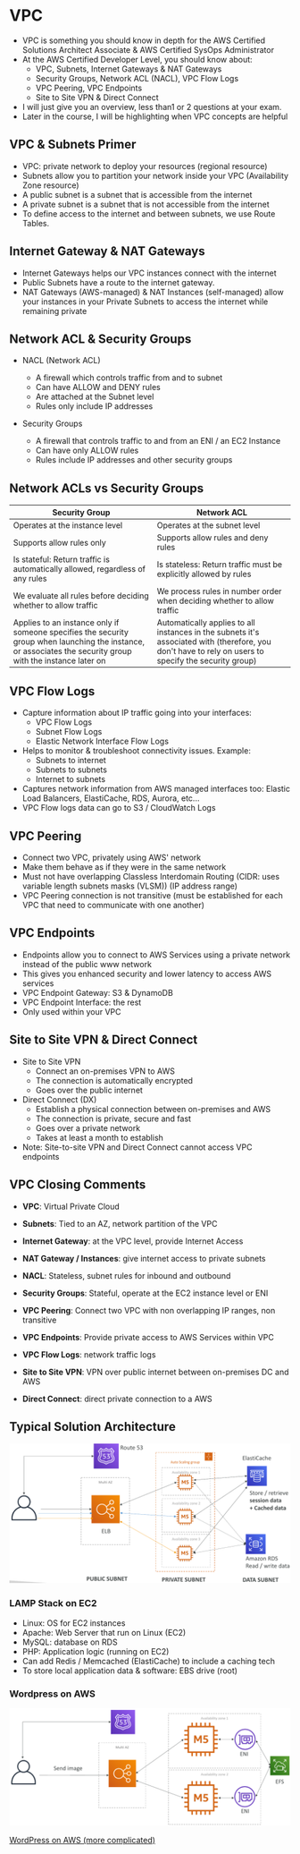 # VPC

- VPC is something you should know in depth for the AWS Certified Solutions Architect Associate & AWS Certified SysOps Administrator
- At the AWS Certified Developer Level, you should know about:
  - VPC, Subnets, Internet Gateways & NAT Gateways
  - Security Groups, Network ACL (NACL), VPC Flow Logs
  - VPC Peering, VPC Endpoints
  - Site to Site VPN & Direct Connect
- I will just give you an overview, less than1 or 2 questions at your exam.
- Later in the course, I will be highlighting when VPC concepts are helpful

## VPC & Subnets Primer

- VPC: private network to deploy your resources (regional resource)
- Subnets allow you to partition your network inside your VPC (Availability Zone resource)
- A public subnet is a subnet that is accessible from the internet
- A private subnet is a subnet that is not accessible from the internet
- To define access to the internet and between subnets, we use Route Tables.

## Internet Gateway & NAT Gateways

- Internet Gateways helps our VPC instances connect with the internet
- Public Subnets have a route to the internet gateway.
- NAT Gateways (AWS-managed) & NAT Instances (self-managed) allow your instances in your Private Subnets to access the internet while remaining private

## Network ACL & Security Groups

- NACL (Network ACL)

  - A firewall which controls traffic from and to subnet
  - Can have ALLOW and DENY rules
  - Are attached at the Subnet level
  - Rules only include IP addresses

- Security Groups
  - A firewall that controls traffic to and from an ENI / an EC2 Instance
  - Can have only ALLOW rules
  - Rules include IP addresses and other security groups

## Network ACLs vs Security Groups

| Security Group                                                                                                                                               | Network ACL                                                                                                                                           |
| ------------------------------------------------------------------------------------------------------------------------------------------------------------ | ----------------------------------------------------------------------------------------------------------------------------------------------------- |
| Operates at the instance level                                                                                                                               | Operates at the subnet level                                                                                                                          |
| Supports allow rules only                                                                                                                                    | Supports allow rules and deny rules                                                                                                                   |
| Is stateful: Return traffic is automatically allowed, regardless of any rules                                                                                | Is stateless: Return traffic must be explicitly allowed by rules                                                                                      |
| We evaluate all rules before deciding whether to allow traffic                                                                                               | We process rules in number order when deciding whether to allow traffic                                                                               |
| Applies to an instance only if someone specifies the security group when launching the instance, or associates the security group with the instance later on | Automatically applies to all instances in the subnets it's associated with (therefore, you don't have to rely on users to specify the security group) |

## VPC Flow Logs

- Capture information about IP traffic going into your interfaces:
  - VPC Flow Logs
  - Subnet Flow Logs
  - Elastic Network Interface Flow Logs
- Helps to monitor & troubleshoot connectivity issues. Example:
  - Subnets to internet
  - Subnets to subnets
  - Internet to subnets
- Captures network information from AWS managed interfaces too: Elastic Load Balancers, ElastiCache, RDS, Aurora, etc...
- VPC Flow logs data can go to S3 / CloudWatch Logs

## VPC Peering

- Connect two VPC, privately using AWS' network
- Make them behave as if they were in the same network
- Must not have overlapping Classless Interdomain Routing (CIDR: uses variable length subnets masks (VLSM)) (IP address range)
- VPC Peering connection is not transitive (must be established for each VPC that need to communicate with one another)

## VPC Endpoints

- Endpoints allow you to connect to AWS Services using a private network instead of the public www network
- This gives you enhanced security and lower latency to access AWS services
- VPC Endpoint Gateway: S3 & DynamoDB
- VPC Endpoint Interface: the rest
- Only used within your VPC

## Site to Site VPN & Direct Connect

- Site to Site VPN
  - Connect an on-premises VPN to AWS
  - The connection is automatically encrypted
  - Goes over the public internet
- Direct Connect (DX)
  - Establish a physical connection between on-premises and AWS
  - The connection is private, secure and fast
  - Goes over a private network
  - Takes at least a month to establish
- Note: Site-to-site VPN and Direct Connect cannot access VPC endpoints

## VPC Closing Comments

- **VPC**: Virtual Private Cloud

- **Subnets**: Tied to an AZ, network partition of the VPC

- **Internet Gateway**: at the VPC level, provide Internet Access

- **NAT Gateway / Instances**: give internet access to private subnets

- **NACL**: Stateless, subnet rules for inbound and outbound

- **Security Groups**: Stateful, operate at the EC2 instance level or ENI

- **VPC Peering**: Connect two VPC with non overlapping IP ranges, non transitive

- **VPC Endpoints**: Provide private access to AWS Services within VPC

- **VPC Flow Logs**: network traffic logs

- **Site to Site VPN**: VPN over public internet between on-premises DC and AWS

- **Direct Connect**: direct private connection to a AWS

## Typical Solution Architecture

![Typical 3 tier solution architecture](./typical-3-tier-solution-architecture.png)

### LAMP Stack on EC2

- Linux: OS for EC2 instances
- Apache: Web Server that run on Linux (EC2)
- MySQL: database on RDS
- PHP: Application logic (running on EC2)
- Can add Redis / Memcached (ElastiCache) to include a caching tech
- To store local application data & software: EBS drive (root)

### Wordpress on AWS

![Wordpress on AWS](./wordpress-on-aws.png)

[WordPress on AWS (more complicated)](https://aws.amazon.com/blogs/architecture/wordpress-best-practices-on-aws/)
